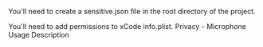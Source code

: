 You'll need to create a sensitive.json file in the root directory of the project.

You'll need to add permissions to xCode info.plist.
Privacy - Microphone Usage Description